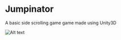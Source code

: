 # Jumpinator
A basic side scrolling game game made using Unity3D

![Alt text](relative/path/to/img.jpg?raw=true "Title")


